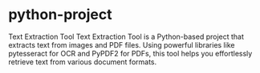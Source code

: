 # python-project
Text Extraction Tool  Text Extraction Tool is a Python-based project that extracts text from images and PDF files. Using powerful libraries like pytesseract for OCR and PyPDF2 for PDFs, this tool helps you effortlessly retrieve text from various document formats.  
